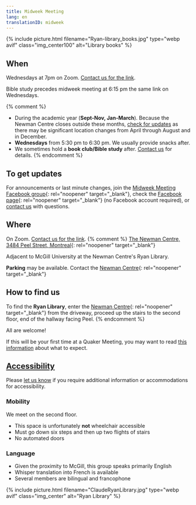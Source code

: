 ```yaml
---
title: Midweek Meeting
lang: en
translationID: midweek
---
```

{% include picture.html filename="Ryan-library_books.jpg" type="webp avif" class="img_center100" alt="Library books" %}

## When
Wednesdays at 7pm on Zoom. [Contact us for the link](/contact).

Bible study precedes midweek meeting at 6:15 pm the same link on Wednesdays.

{% comment %}
* During the academic year (**Sept-Nov, Jan-March**). Because the Newman Centre closes outside these months, [check for updates](#updates) as there may be significant location changes from April through August and in December. 
* **Wednesdays** from 5:30 pm to 6:30 pm. We usually provide snacks after.
* We sometimes hold a **book club/Bible study** after. [Contact us](/contact) for details.
{% endcomment %}

## To get updates <span class="stanchor"><a name="updates"></a></span>
For announcements or last minute changes, join the [Midweek Meeting Facebook group](https://www.facebook.com/groups/mtlmidweek){: rel="noopener" target="_blank"}, check the [Facebook page](https://www.facebook.com/MontrealQuakers){: rel="noopener" target="_blank"} (no Facebook account required), or [contact us](/contact) with questions.

## Where
On Zoom. [Contact us for the link](/contact).
{% comment %}
[The Newman Centre, 3484 Peel Street, Montreal](https://goo.gl/maps/MeQqk7m8Hegzx9Sz8){: rel="noopener" target="_blank"}

Adjacent to McGill University at the Newman Centre's <i class="fas fa-book"></i> Ryan Library.

**Parking** may be available. Contact the [Newman Centre](https://newmancentre.org/){: rel="noopener" target="_blank"}

## How to find us
To find the **Ryan Library**, enter the [Newman Centre](https://goo.gl/maps/MeQqk7m8Hegzx9Sz8){: rel="noopener" target="_blank"} from the driveway, proceed up the stairs to the second floor, end of the hallway facing Peel.
{% endcomment %}

All are welcome!

If this will be your first time at a Quaker Meeting, you may want to read [this information](/about) about what to expect.

## [Accessibility](/accessibility) <span class="stanchor"><a name="accessibility"></a></span>
Please [let us know](/contact) if you require additional information or accommodations for accessibility.

### Mobility
We meet on the second floor.
* This space is unfortunately **not** wheelchair accessible
* Must go down six steps and then up two flights of stairs
* No automated doors

### Language
* Given the proximity to McGill, this group speaks primarily English
* Whisper translation into French is available
* Several members are bilingual and francophone

{% include picture.html filename="ClaudeRyanLibrary.jpg" type="webp avif" class="img_center" alt="Ryan Library" %}
